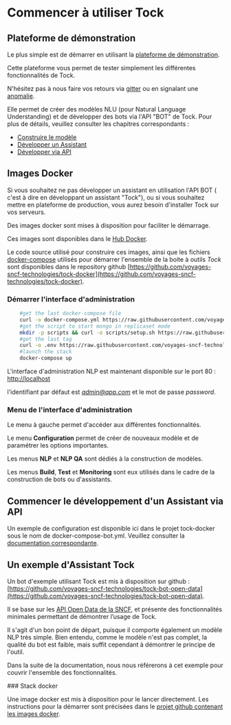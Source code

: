 # Commencer à utiliser Tock

## Plateforme de démonstration

Le plus simple est de démarrer en utilisant la [plateforme de démonstration](https://demotock-production-admin.vsct-prod.aws.vsct.fr).

Cette plateforme vous permet de tester simplement les différentes fonctionnalités de Tock.

N'hésitez pas à nous faire vos retours via [gitter](https://gitter.im/tockchat/Lobby?utm_source=badge&utm_medium=badge&utm_campaign=pr-badge&utm_content=body_badge)
ou en signalant une [anomalie](https://github.com/voyages-sncf-technologies/tock/issues).

Elle permet de créer des modèles NLU (pour Natural Language Understanding) et de développer
des bots via l'API "BOT" de Tock. Pour plus de détails, veuillez consulter les chapitres correspondants :

- [Construire le modèle](../construire-le-modele)
- [Développer un Assistant](../developper-un-assistant)
- [Développer via API](../developper-api)

## Images Docker

Si vous souhaitez ne pas développer un assistant en utilisation l'API BOT ( c'est à dire en développant un assistant "Tock"), 
ou si vous souhaitez mettre en plateforme de production, vous aurez besoin d'installer
Tock sur vos serveurs.

Des images docker sont mises à disposition pour faciliter le démarrage.

Ces images sont disponibles dans le [Hub Docker](https://hub.docker.com/r/tock/).

Le code source utilisé pour construire ces images, ainsi que les fichiers [docker-compose](https://docs.docker.com/compose/) 
utilisés pour démarrer l'ensemble de la boite à outils *Tock* sont disponibles dans le repository github [https://github.com/voyages-sncf-technologies/tock-docker](https://github.com/voyages-sncf-technologies/tock-docker).

### Démarrer l'interface d'administration

```sh 
    #get the last docker-compose file
    curl -o docker-compose.yml https://raw.githubusercontent.com/voyages-sncf-technologies/tock-docker/master/docker-compose.yml
    #get the script to start mongo in replicaset mode
    mkdir -p scripts && curl -o scripts/setup.sh https://raw.githubusercontent.com/voyages-sncf-technologies/tock-docker/master/scripts/setup.sh && chmod +x scripts/setup.sh
    #get the last tag
    curl -o .env https://raw.githubusercontent.com/voyages-sncf-technologies/tock-docker/master/.env
    #launch the stack
    docker-compose up
``` 

L'interface d'administration NLP est maintenant disponible sur le port 80 : [http://localhost](http://localhost)

l'identifiant par défaut est *admin@app.com* et le mot de passe *password*.

### Menu de l'interface d'administration

Le menu à gauche permet d'accéder aux différentes fonctionnalités.

Le menu **Configuration** permet de créer de nouveaux modèle et de paramétrer les options importantes.

Les menus **NLP** et **NLP QA** sont dédiés à la construction de modèles.

Les menus **Build**, **Test** et **Monitoring** sont eux utilisés dans le cadre de la construction de bots ou d'assistants.


## Commencer le développement d'un Assistant via API

Un exemple de configuration est disponible ici dans le projet tock-docker
 sous le nom de docker-compose-bot.yml. Veuillez consulter la [documentation correspondante](https://github.com/voyages-sncf-technologies/tock-docker).

## Un exemple d'Assistant Tock

Un bot d'exemple utilisant Tock est mis à disposition sur github : [https://github.com/voyages-sncf-technologies/tock-bot-open-data](https://github.com/voyages-sncf-technologies/tock-bot-open-data).
 
Il se base sur les [API Open Data de la SNCF](https://data.sncf.com/), et présente des fonctionnalités minimales permettant de démontrer l’usage de Tock. 

Il s'agit d'un bon point de départ, puisque il comporte également un modèle NLP très simple.
Bien entendu, comme le modèle n'est pas complet, la qualité du bot est faible, mais suffit cependant à démontrer le principe de l'outil.

Dans la suite de la documentation, nous nous référerons à cet exemple pour couvrir l'ensemble des fonctionnalités. 


### Stack docker

Une image docker est mis à disposition pour le lancer directement.
Les instructions pour la démarrer sont précisées dans le [projet github contenant les images docker](https://github.com/voyages-sncf-technologies/tock-docker#user-content-run-the-open-data-bot-example).